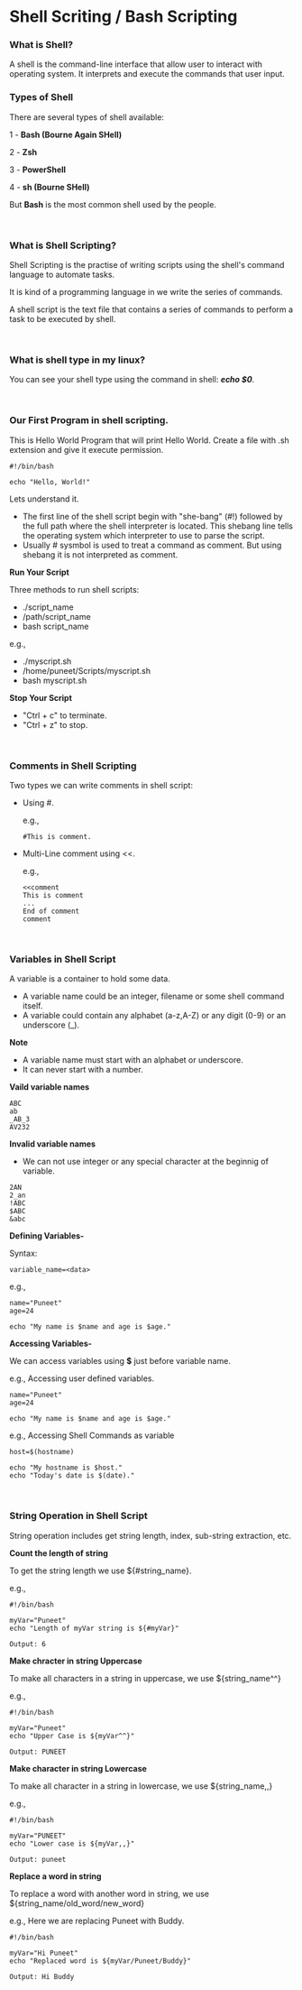 # Shell Scriting / Bash Scripting

### What is Shell?

A shell is the command-line interface that allow user to interact with operating system. It interprets and execute the commands that user input.

### Types of Shell

There are several types of shell available:

1 - **Bash (Bourne Again SHell)**

2 - **Zsh**

3 - **PowerShell**

4 - **sh (Bourne SHell)**

But **Bash** is the most common shell used by the people.

<br>

### What is Shell Scripting?

Shell Scripting is the practise of writing scripts using the shell's command language to automate tasks.

It is kind of a programming language in we write the series of commands.

A shell script is the text file that contains a series of commands to perform a task to be executed by shell.

<br>

### What is shell type in my linux?

You can see your shell type using the command in shell: _**echo $0**_.

<br>

### Our First Program in shell scripting.

This is Hello World Program that will print Hello World. Create a file with .sh extension and give it execute permission.

  ```
  #!/bin/bash

  echo "Hello, World!"

  ```

Lets understand it.

- The first line of the shell script begin with "she-bang" (#!) followed by the full path where the shell interpreter is located. This shebang line tells the operating system which interpreter to use to parse the script.
- Usually # sysmbol is used to treat a command as comment. But using shebang it is not interpreted as comment.

**Run Your Script**

Three methods to run shell scripts:

- ./script_name
- /path/script_name
- bash script_name

e.g.,

- ./myscript.sh
- /home/puneet/Scripts/myscript.sh
- bash myscript.sh

**Stop Your Script**

- "Ctrl + c" to terminate.
- "Ctrl + z" to stop.

<br>

### Comments in Shell Scripting

Two types we can write comments in shell script:

- Using #.

  e.g.,

  ```
  #This is comment.
  ```

- Multi-Line comment using <<.

  e.g.,

  ```
  <<comment
  This is comment
  ...
  End of comment
  comment
  
  ```

<br>

### Variables in Shell Script

A variable is a container to hold some data.

- A variable name could be an integer, filename or some shell command itself.
- A variable could contain any alphabet (a-z,A-Z) or any digit (0-9) or an underscore (_).

**Note**

- A variable name must start with an alphabet or underscore.
- It can never start with a number.

**Vaild variable names**

```
ABC
ab
_AB_3
AV232
```

**Invalid variable names**

- We can not use integer or any special character at the beginnig of variable.

```
2AN
2_an
!ABC
$ABC
&abc

```

**Defining Variables-**

Syntax: 
```
variable_name=<data>
```

e.g., 
```
name="Puneet"
age=24

echo "My name is $name and age is $age."
```

**Accessing Variables-**

We can access variables using **$** just before variable name.

e.g., Accessing user defined variables.
```
name="Puneet"
age=24

echo "My name is $name and age is $age."
```

e.g., Accessing Shell Commands as variable
```
host=$(hostname)

echo "My hostname is $host."
echo "Today's date is $(date)."
```

<br>

### String Operation in Shell Script

String operation includes get string length, index, sub-string extraction, etc.

**Count the length of string**

To get the string length we use ${#string_name}.

e.g.,
```
#!/bin/bash

myVar="Puneet"
echo "Length of myVar string is ${#myVar}"
```

```
Output: 6
```

**Make chracter in string Uppercase**

To make all characters in a string in uppercase, we use ${string_name^^}

e.g.,
```
#!/bin/bash

myVar="Puneet"
echo "Upper Case is ${myVar^^}"
```

```
Output: PUNEET
```

**Make character in string Lowercase**

To make all character in a string in lowercase, we use ${string_name,,}

e.g.,
```
#!/bin/bash

myVar="PUNEET"
echo "Lower case is ${myVar,,}"
```

```
Output: puneet
```

**Replace a word in string**

To replace a word with another word in string, we use ${string_name/old_word/new_word}

e.g., Here we are replacing Puneet with Buddy.
```
#!/bin/bash

myVar="Hi Puneet"
echo "Replaced word is ${myVar/Puneet/Buddy}"
```

```
Output: Hi Buddy
```
